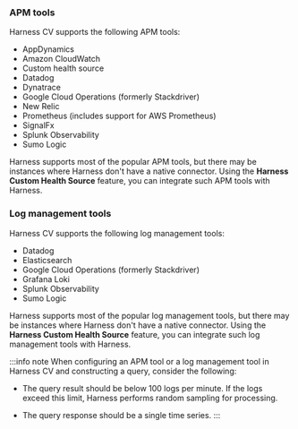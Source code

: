 ### APM tools

Harness CV supports the following APM tools:

- AppDynamics
- Amazon CloudWatch
- Custom health source
- Datadog
- Dynatrace
- Google Cloud Operations (formerly Stackdriver)
- New Relic
- Prometheus (includes support for AWS Prometheus)
- SignalFx
- Splunk Observability
- Sumo Logic

Harness supports most of the popular APM tools, but there may be instances where Harness don't have a native connector. Using the **Harness Custom Health Source** feature, you can integrate such APM tools with Harness.


### Log management tools

Harness CV supports the following log management tools:

- Datadog
- Elasticsearch
- Google Cloud Operations (formerly Stackdriver)
- Grafana Loki
- Splunk Observability
- Sumo Logic

Harness supports most of the popular log management tools, but there may be instances where Harness don't have a native connector. Using the **Harness Custom Health Source** feature, you can integrate such log management tools with Harness.

:::info note
When configuring an APM tool or a log management tool in Harness CV and constructing a query, consider the following:

- The query result should be below 100 logs per minute. If the logs exceed this limit, Harness performs random sampling for processing.

- The query response should be a single time series.
:::



